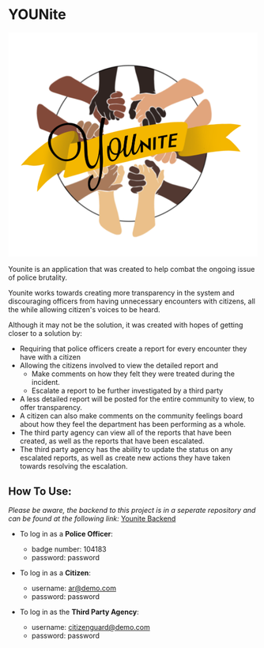 # YOUNite

![Younite Logo](/src/images/YOUnite-still.png)

Younite is an application that was created to help combat the ongoing issue of police brutality.

Younite works towards creating more transparency in the system and discouraging officers from having unnecessary encounters with citizens, all the while allowing citizen's voices to be heard.

Although it may not be the solution, it was created with hopes of getting closer to a solution by:

  - Requiring that police officers create a report for every encounter they have with a citizen
  - Allowing the citizens involved to view the detailed report and
      - Make comments on how they felt they were treated during the incident.
      - Escalate a report to be further investigated by a third party
  - A less detailed report will be posted for the entire community to view, to offer transparency.
  - A citizen can also make comments on the community feelings board about how they feel the department has been performing as a whole.
  - The third party agency can view all of the reports that have been created, as well as the reports that have been escalated.
  - The third party agency has the ability to update the status on any escalated reports, as well as create new actions they have taken towards resolving the escalation.


## How To Use:

*Please be aware, the backend to this project is in a seperate repository and can be found at the following link:*
[Younite Backend](https://github.com/Yahjairav23/community-unite-backend)

* To log in as a **Police Officer**:
  * badge number: 104183
  * password: password

* To log in as a **Citizen**:
  * username: ar@demo.com
  * password: password

* To log in as the **Third Party Agency**:
  * username: citizenguard@demo.com
  * password: password